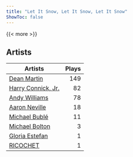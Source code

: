 ```yaml
---
title: "Let It Snow, Let It Snow, Let It Snow"
ShowToc: false
---
```


{{< more >}}

## Artists
Artists | Plays 
----- | -----: 
[Dean Martin](/artists/dean-martin-6555) | 149
[Harry Connick, Jr.](/artists/harry-connick-jr-41411) | 82
[Andy Williams](/artists/andy-williams-16425) | 78
[Aaron Neville](/artists/aaron-neville-384) | 18
[Michael Bublé](/artists/michael-buble-58319) | 11
[Michael Bolton](/artists/michael-bolton-5090) | 3
[Gloria Estefan](/artists/gloria-estefan-31888) | 1
[RICOCHET](/artists/ricochet-30404504) | 1

